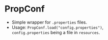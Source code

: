 # PropConf

* Simple wrapper for `.properties` files.
* Usage: `PropConf.load("config.properties")`, <br>
  `config.properties` being a file in `resources`.